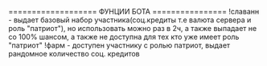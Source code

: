 =================== ФУНЦИИ БОТА ================
!славанн - выдает базовый набор участника(соц.кредиты т.е валюта сервера и роль "патриот"), но использовать можно раз в 2ч, а также выпадает не со 100% шансом, а также не доступна для тех кто уже имеет роль "патриот"
!фарм - доступен участнику с ролью патриот, выдает рандомное количество соц. кредитов 
